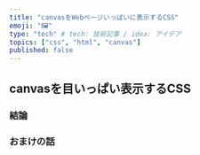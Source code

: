```yaml
---
title: "canvasをWebページいっぱいに表示するCSS"
emoji: "🖼️"
type: "tech" # tech: 技術記事 / idea: アイデア
topics: ["css", "html", "canvas"]
published: false
---
```


## canvasを目いっぱい表示するCSS

### 結論

### おまけの話